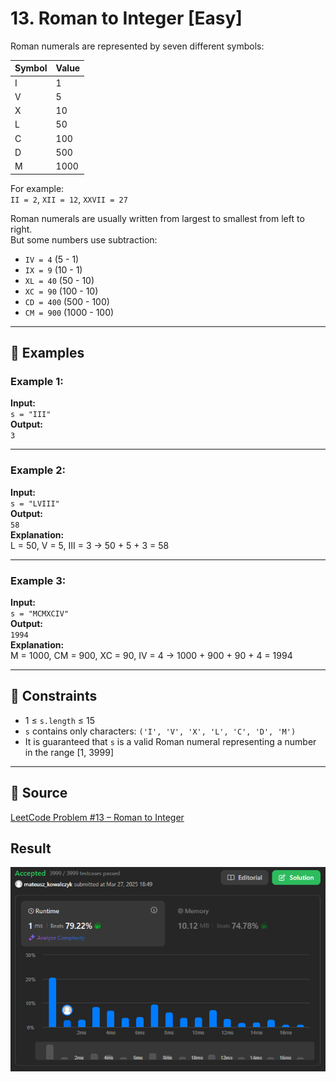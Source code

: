 # 13. Roman to Integer [Easy]

Roman numerals are represented by seven different symbols:

| Symbol | Value |
|--------|-------|
| I      | 1     |
| V      | 5     |
| X      | 10    |
| L      | 50    |
| C      | 100   |
| D      | 500   |
| M      | 1000  |

For example:  
`II = 2`, `XII = 12`, `XXVII = 27`

Roman numerals are usually written from largest to smallest from left to right.  
But some numbers use subtraction:

- `IV = 4` (5 - 1)  
- `IX = 9` (10 - 1)  
- `XL = 40` (50 - 10)  
- `XC = 90` (100 - 10)  
- `CD = 400` (500 - 100)  
- `CM = 900` (1000 - 100)

---

## 🧪 Examples

### Example 1:
**Input:**  
`s = "III"`  
**Output:**  
`3`  

---

### Example 2:
**Input:**  
`s = "LVIII"`  
**Output:**  
`58`  
**Explanation:**  
L = 50, V = 5, III = 3 → 50 + 5 + 3 = 58

---

### Example 3:
**Input:**  
`s = "MCMXCIV"`  
**Output:**  
`1994`  
**Explanation:**  
M = 1000, CM = 900, XC = 90, IV = 4 → 1000 + 900 + 90 + 4 = 1994

---

## 📌 Constraints
- 1 ≤ `s.length` ≤ 15  
- `s` contains only characters: `('I', 'V', 'X', 'L', 'C', 'D', 'M')`  
- It is guaranteed that `s` is a valid Roman numeral representing a number in the range [1, 3999]

---

## 🔗 Source  
[LeetCode Problem #13 – Roman to Integer](https://leetcode.com/problems/roman-to-integer/)

## Result  
![LeetCode Result](assets/romanToInteger.png)
